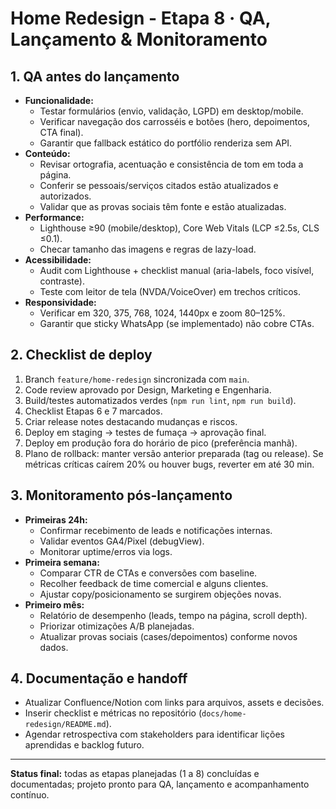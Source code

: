 ﻿# Home Redesign - Etapa 8 · QA, Lançamento & Monitoramento

## 1. QA antes do lançamento
- **Funcionalidade:**
  - Testar formulários (envio, validação, LGPD) em desktop/mobile.
  - Verificar navegação dos carrosséis e botões (hero, depoimentos, CTA final).
  - Garantir que fallback estático do portfólio renderiza sem API.
- **Conteúdo:**
  - Revisar ortografia, acentuação e consistência de tom em toda a página.
  - Conferir se pessoais/serviços citados estão atualizados e autorizados.
  - Validar que as provas sociais têm fonte e estão atualizadas.
- **Performance:**
  - Lighthouse ≥90 (mobile/desktop), Core Web Vitals (LCP ≤2.5s, CLS ≤0.1).
  - Checar tamanho das imagens e regras de lazy-load.
- **Acessibilidade:**
  - Audit com Lighthouse + checklist manual (aria-labels, foco visível, contraste).
  - Teste com leitor de tela (NVDA/VoiceOver) em trechos críticos.
- **Responsividade:**
  - Verificar em 320, 375, 768, 1024, 1440px e zoom 80–125%.
  - Garantir que sticky WhatsApp (se implementado) não cobre CTAs.

## 2. Checklist de deploy
1. Branch `feature/home-redesign` sincronizada com `main`.
2. Code review aprovado por Design, Marketing e Engenharia.
3. Build/testes automatizados verdes (`npm run lint`, `npm run build`).
4. Checklist Etapas 6 e 7 marcados.
5. Criar release notes destacando mudanças e riscos.
6. Deploy em staging → testes de fumaça → aprovação final.
7. Deploy em produção fora do horário de pico (preferência manhã).
8. Plano de rollback: manter versão anterior preparada (tag ou release). Se métricas críticas caírem 20% ou houver bugs, reverter em até 30 min.

## 3. Monitoramento pós-lançamento
- **Primeiras 24h:**
  - Confirmar recebimento de leads e notificações internas.
  - Validar eventos GA4/Pixel (debugView).
  - Monitorar uptime/erros via logs.
- **Primeira semana:**
  - Comparar CTR de CTAs e conversões com baseline.
  - Recolher feedback de time comercial e alguns clientes.
  - Ajustar copy/posicionamento se surgirem objeções novas.
- **Primeiro mês:**
  - Relatório de desempenho (leads, tempo na página, scroll depth).
  - Priorizar otimizações A/B planejadas.
  - Atualizar provas sociais (cases/depoimentos) conforme novos dados.

## 4. Documentação e handoff
- Atualizar Confluence/Notion com links para arquivos, assets e decisões.
- Inserir checklist e métricas no repositório (`docs/home-redesign/README.md`).
- Agendar retrospectiva com stakeholders para identificar lições aprendidas e backlog futuro.

---
**Status final:** todas as etapas planejadas (1 a 8) concluídas e documentadas; projeto pronto para QA, lançamento e acompanhamento contínuo.

